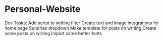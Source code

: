 # Personal-Website

Dev Tasks:
Add script to writing filter
Create text and image integrations for home page
Sundries dropdown
Make template for posts on writing
Create some posts on writing
Import some better fonts